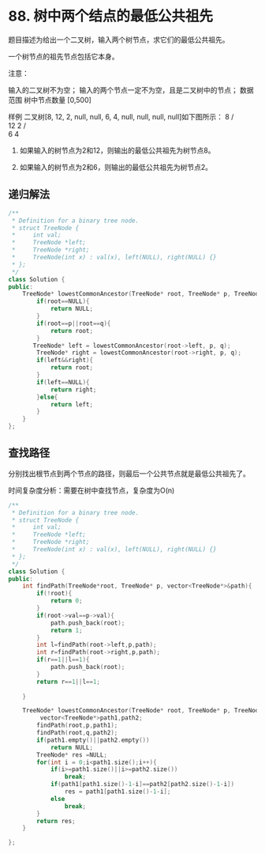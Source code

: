 # 88. 树中两个结点的最低公共祖先
题目描述为给出一个二叉树，输入两个树节点，求它们的最低公共祖先。

一个树节点的祖先节点包括它本身。

注意：

输入的二叉树不为空；
输入的两个节点一定不为空，且是二叉树中的节点；
数据范围
树中节点数量 [0,500]

样例
二叉树[8, 12, 2, null, null, 6, 4, null, null, null, null]如下图所示：
    8
   / \
  12  2
     / \
    6   4

1. 如果输入的树节点为2和12，则输出的最低公共祖先为树节点8。

2. 如果输入的树节点为2和6，则输出的最低公共祖先为树节点2。
   
## 递归解法
```cpp
/**
 * Definition for a binary tree node.
 * struct TreeNode {
 *     int val;
 *     TreeNode *left;
 *     TreeNode *right;
 *     TreeNode(int x) : val(x), left(NULL), right(NULL) {}
 * };
 */
class Solution {
public:
    TreeNode* lowestCommonAncestor(TreeNode* root, TreeNode* p, TreeNode* q) {
        if(root==NULL){
            return NULL;
        }
        if(root==p||root==q){
            return root;
        }
       TreeNode* left = lowestCommonAncestor(root->left, p, q);
        TreeNode* right = lowestCommonAncestor(root->right, p, q);
        if(left&&right){
            return root;
        }
        if(left==NULL){
            return right;
        }else{
            return left;
        }
    }
};
```

## 查找路径

分别找出根节点到两个节点的路径，则最后一个公共节点就是最低公共祖先了。

时间复杂度分析：需要在树中查找节点，复杂度为O(n)
```cpp
/**
 * Definition for a binary tree node.
 * struct TreeNode {
 *     int val;
 *     TreeNode *left;
 *     TreeNode *right;
 *     TreeNode(int x) : val(x), left(NULL), right(NULL) {}
 * };
 */
class Solution {
public:
    int findPath(TreeNode*root, TreeNode* p, vector<TreeNode*>&path){
        if(!root){
            return 0;
        }
        if(root->val==p->val){
            path.push_back(root);
            return 1;
        }
        int l=findPath(root->left,p,path);
        int r=findPath(root->right,p,path);
        if(r==1||l==1){
            path.push_back(root);
        }
        return r==1||l==1;
        
    }

    TreeNode* lowestCommonAncestor(TreeNode* root, TreeNode* p, TreeNode* q) {
         vector<TreeNode*>path1,path2;
        findPath(root,p,path1);
        findPath(root,q,path2);
        if(path1.empty()||path2.empty())
            return NULL;
        TreeNode* res =NULL;
        for(int i = 0;i<path1.size();i++){
            if(i>=path1.size()||i>=path2.size())
                break;
            if(path1[path1.size()-1-i]==path2[path2.size()-1-i])
                res = path1[path1.size()-1-i];
            else
                break;
        }
        return res;
    }

};
```